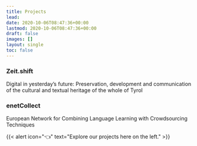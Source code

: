 ```yaml
---
title: Projects
lead:
date: 2020-10-06T08:47:36+00:00
lastmod: 2020-10-06T08:47:36+00:00
draft: false
images: []
layout: single
toc: false
---
```


### Zeit.shift

Digital in yesterday’s future: Preservation, development and communication of the cultural and textual heritage of the whole of Tyrol


### enetCollect

European Network for Combining Language Learning with Crowdsourcing Techniques



{{< alert icon="👈" text="Explore our projects here on the left." >}}
